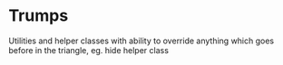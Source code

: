 # Trumps

Utilities and helper classes with ability to override anything which goes before in the triangle, eg. hide helper class
